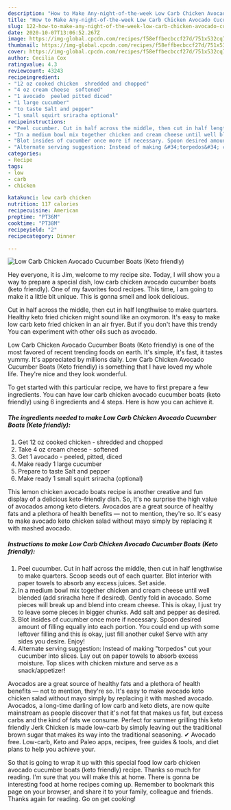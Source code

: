```yaml
---
description: "How to Make Any-night-of-the-week Low Carb Chicken Avocado Cucumber Boats (Keto friendly)"
title: "How to Make Any-night-of-the-week Low Carb Chicken Avocado Cucumber Boats (Keto friendly)"
slug: 122-how-to-make-any-night-of-the-week-low-carb-chicken-avocado-cucumber-boats-keto-friendly
date: 2020-10-07T13:06:52.267Z
image: https://img-global.cpcdn.com/recipes/f58effbecbccf27d/751x532cq70/low-carb-chicken-avocado-cucumber-boats-keto-friendly-recipe-main-photo.jpg
thumbnail: https://img-global.cpcdn.com/recipes/f58effbecbccf27d/751x532cq70/low-carb-chicken-avocado-cucumber-boats-keto-friendly-recipe-main-photo.jpg
cover: https://img-global.cpcdn.com/recipes/f58effbecbccf27d/751x532cq70/low-carb-chicken-avocado-cucumber-boats-keto-friendly-recipe-main-photo.jpg
author: Cecilia Cox
ratingvalue: 4.3
reviewcount: 43243
recipeingredient:
- "12 oz cooked chicken  shredded and chopped"
- "4 oz cream cheese  softened"
- "1 avocado  peeled pitted diced"
- "1 large cucumber"
- "to taste Salt and pepper"
- "1 small squirt sriracha optional"
recipeinstructions:
- "Peel cucumber. Cut in half across the middle, then cut in half lengthwise to make quarters. Scoop seeds out of each quarter. Blot interior with paper towels to absorb any excess juices. Set aside."
- "In a medium bowl mix together chicken and cream cheese until well blended (add sriracha here if desired). Gently fold in avocado. Some pieces will break up and blend into cream cheese. This is okay, I just try to leave some pieces in bigger chunks. Add salt and pepper as desired."
- "Blot insides of cucumber once more if necessary. Spoon desired amount of filling equally into each portion. You could end up with some leftover filling and this is okay, just fill another cuke! Serve with any sides you desire. Enjoy!"
- "Alternate serving suggestion: Instead of making &#34;torpedos&#34; cut your cucumber into slices. Lay out on paper towels to absorb excess moisture. Top slices with chicken mixture and serve as a snack/appetizer!"
categories:
- Recipe
tags:
- low
- carb
- chicken

katakunci: low carb chicken 
nutrition: 117 calories
recipecuisine: American
preptime: "PT36M"
cooktime: "PT38M"
recipeyield: "2"
recipecategory: Dinner

---
```



![Low Carb Chicken Avocado Cucumber Boats (Keto friendly)](https://img-global.cpcdn.com/recipes/f58effbecbccf27d/751x532cq70/low-carb-chicken-avocado-cucumber-boats-keto-friendly-recipe-main-photo.jpg)

Hey everyone, it is Jim, welcome to my recipe site. Today, I will show you a way to prepare a special dish, low carb chicken avocado cucumber boats (keto friendly). One of my favorites food recipes. This time, I am going to make it a little bit unique. This is gonna smell and look delicious.

Cut in half across the middle, then cut in half lengthwise to make quarters. Healthy keto fried chicken might sound like an oxymoron. It&#39;s easy to make low carb keto fried chicken in an air fryer. But if you don&#39;t have this trendy You can experiment with other oils such as avocado.

Low Carb Chicken Avocado Cucumber Boats (Keto friendly) is one of the most favored of recent trending foods on earth. It's simple, it's fast, it tastes yummy. It's appreciated by millions daily. Low Carb Chicken Avocado Cucumber Boats (Keto friendly) is something that I have loved my whole life. They're nice and they look wonderful.


To get started with this particular recipe, we have to first prepare a few ingredients. You can have low carb chicken avocado cucumber boats (keto friendly) using 6 ingredients and 4 steps. Here is how you can achieve it.

<!--inarticleads1-->

##### The ingredients needed to make Low Carb Chicken Avocado Cucumber Boats (Keto friendly):

1. Get 12 oz cooked chicken - shredded and chopped
1. Take 4 oz cream cheese - softened
1. Get 1 avocado - peeled, pitted, diced
1. Make ready 1 large cucumber
1. Prepare to taste Salt and pepper
1. Make ready 1 small squirt sriracha (optional)


This lemon chicken avocado boats recipe is another creative and fun display of a delicious keto-friendly dish. So, It&#39;s no surprise the high value of avocados among keto dieters. Avocados are a great source of healthy fats and a plethora of health benefits — not to mention, they&#39;re so. It&#39;s easy to make avocado keto chicken salad without mayo simply by replacing it with mashed avocado. 

<!--inarticleads2-->

##### Instructions to make Low Carb Chicken Avocado Cucumber Boats (Keto friendly):

1. Peel cucumber. Cut in half across the middle, then cut in half lengthwise to make quarters. Scoop seeds out of each quarter. Blot interior with paper towels to absorb any excess juices. Set aside.
1. In a medium bowl mix together chicken and cream cheese until well blended (add sriracha here if desired). Gently fold in avocado. Some pieces will break up and blend into cream cheese. This is okay, I just try to leave some pieces in bigger chunks. Add salt and pepper as desired.
1. Blot insides of cucumber once more if necessary. Spoon desired amount of filling equally into each portion. You could end up with some leftover filling and this is okay, just fill another cuke! Serve with any sides you desire. Enjoy!
1. Alternate serving suggestion: Instead of making &#34;torpedos&#34; cut your cucumber into slices. Lay out on paper towels to absorb excess moisture. Top slices with chicken mixture and serve as a snack/appetizer!


Avocados are a great source of healthy fats and a plethora of health benefits — not to mention, they&#39;re so. It&#39;s easy to make avocado keto chicken salad without mayo simply by replacing it with mashed avocado. Avocados, a long-time darling of low carb and keto diets, are now quite mainstream as people discover that it&#39;s not fat that makes us fat, but excess carbs and the kind of fats we consume. Perfect for summer grilling this keto friendly Jerk Chicken is made low-carb by simply leaving out the traditional brown sugar that makes its way into the traditional seasoning. ✔ Avocado free. Low-carb, Keto and Paleo apps, recipes, free guides &amp; tools, and diet plans to help you achieve your. 

So that is going to wrap it up with this special food low carb chicken avocado cucumber boats (keto friendly) recipe. Thanks so much for reading. I'm sure that you will make this at home. There is gonna be interesting food at home recipes coming up. Remember to bookmark this page on your browser, and share it to your family, colleague and friends. Thanks again for reading. Go on get cooking!
